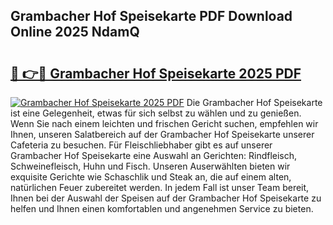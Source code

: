 ## Grambacher Hof Speisekarte PDF Download Online 2025 NdamQ

# <h2><a href="http://gc96r7.nevu.top/?p=Grambacher+Hof+Speisekarte">🔗 👉🔴 Grambacher Hof Speisekarte 2025 PDF</a></h2>

[![Grambacher Hof Speisekarte 2025 PDF](https://i.imgur.com/dBaPXMq.png)](http://gc96r7.nevu.top/?p=Grambacher+Hof+Speisekarte)
Die Grambacher Hof Speisekarte ist eine Gelegenheit, etwas für sich selbst zu wählen und zu genießen. Wenn Sie nach einem leichten und frischen Gericht suchen, empfehlen wir Ihnen, unseren Salatbereich auf der Grambacher Hof Speisekarte unserer Cafeteria zu besuchen. Für Fleischliebhaber gibt es auf unserer Grambacher Hof Speisekarte eine Auswahl an Gerichten: Rindfleisch, Schweinefleisch, Huhn und Fisch. Unseren Auserwählten bieten wir exquisite Gerichte wie Schaschlik und Steak an, die auf einem alten, natürlichen Feuer zubereitet werden. In jedem Fall ist unser Team bereit, Ihnen bei der Auswahl der Speisen auf der Grambacher Hof Speisekarte zu helfen und Ihnen einen komfortablen und angenehmen Service zu bieten.
